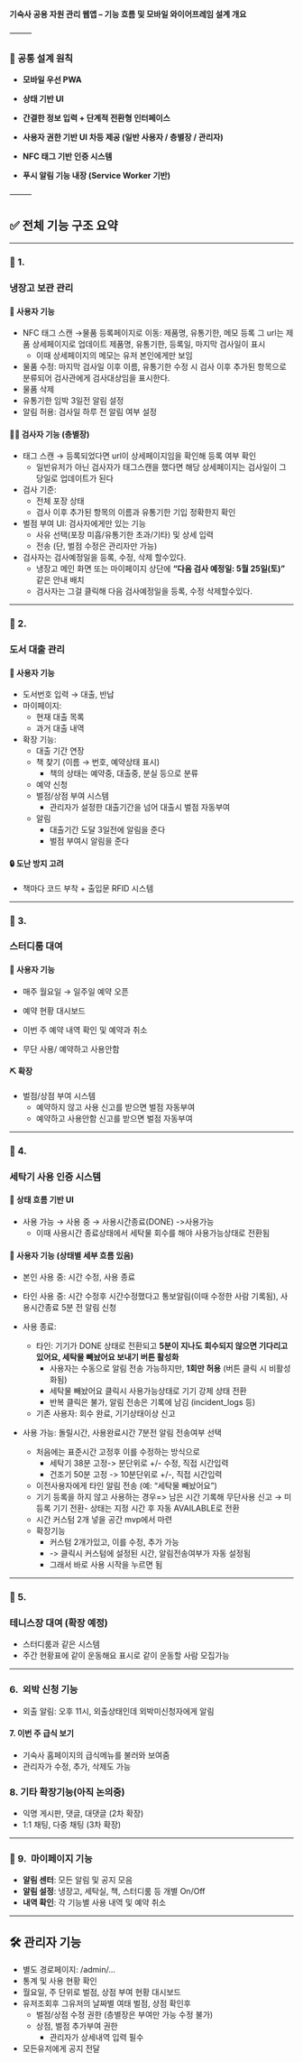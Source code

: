 **기숙사 공용 자원 관리 웹앱 – 기능 흐름 및 모바일 와이어프레임 설계 개요**

⸻

### 🔹 공통 설계 원칙

- **모바일 우선 PWA**
    
- **상태 기반 UI**
    
- **간결한 정보 입력 + 단계적 전환형 인터페이스**
    
- **사용자 권한 기반 UI 차등 제공 (일반 사용자 / 층별장 / 관리자)**
    
- **NFC 태그 기반 인증 시스템**
    
- **푸시 알림 기능 내장 (Service Worker 기반)**
    

⸻

## **✅ 전체 기능 구조 요약**

---

### **🔹 1.** 

### **냉장고 보관 관리**

#### **👤 사용자 기능**

- NFC 태그 스캔 →물품 등록페이지로 이동: 제품명, 유통기한, 메모 등록 그 url는 제품 상세페이지로 업데이트 제품명, 유통기한, 등록일, 마지막 검사일이 표시
	- 이때 상세페이지의 메모는 유저 본인에게만 보임
- 물품 수정: 마지막 검사일 이후 이름, 유통기한 수정 시 검사 이후 추가된 항목으로 분류되어 검사관에게 검사대상임을 표시한다.
- 물품 삭제
- 유통기한 임박 3일전 알림 설정
- 알림 허용: 검사일 하루 전 알림 여부 설정

#### **🧑‍💼 검사자 기능 (층별장)**
- 태그 스캔 → 등록되었다면 url이 상세페이지임을 확인해 등록 여부 확인
	- 일반유저가 아닌 검사자가 태그스캔을 했다면 해당 상세페이지는 검사일이 그 당일로 업데이트가 된다
- 검사 기준:
    - 전체 포장 상태
    - 검사 이후 추가된 항목의 이름과 유통기한 기입 정확한지 확인
- 벌점 부여 UI: 검사자에게만 있는 기능
    - 사유 선택(포장 미흡/유통기한 초과/기타) 및 상세 입력
    - 전송 (단, 벌점 수정은 관리자만 가능)
- 검사자는 검사예정일을 등록, 수정, 삭제 할수있다. 
	- 냉장고 메인 화면 또는 마이페이지 상단에 **“다음 검사 예정일: 5월 25일(토)”** 같은 안내 배치
	- 검사자는 그걸 클릭해 다음 검사예정일을 등록, 수정 삭제할수있다.
---

### **🔹 2.** 

### **도서 대출 관리**

#### **👤 사용자 기능**

- 도서번호 입력 → 대출, 반납
- 마이페이지:
    - 현재 대출 목록
    - 과거 대출 내역
- 확장 기능:
    - 대출 기간 연장
    - 책 찾기 (이름 → 번호, 예약상태 표시)
	    - 책의 상태는 예약중, 대출중, 분실 등으로 분류
    - 예약 신청
    - 벌점/상점 부여 시스템
        - 관리자가 설정한 대출기간을 넘어 대출시 벌점 자동부여
	- 알림
		- 대출기간 도달 3일전에 알림을 준다
		- 벌점 부여시 알림을 준다
    

#### **🔒 도난 방지 고려**

- 책마다 코드 부착 + 출입문 RFID 시스템
    

---

### **🔹 3.** 

### **스터디룸 대여**

#### **👤 사용자 기능**

- 매주 월요일 → 일주일 예약 오픈
    
- 예약 현황 대시보드
    
- 이번 주 예약 내역 확인 및 예약과 취소
    
- 무단 사용/ 예약하고 사용안함
    

  

#### **⛏️ 확장**

- 벌점/상점 부여 시스템
    - 예약하지 않고 사용 신고를 받으면 벌점 자동부여
    - 예약하고 사용안함 신고를 받으면 벌점 자동부여

---

### **🔹 4.** 

### **세탁기 사용 인증 시스템**

  

#### **🔄 상태 흐름 기반 UI**

- 사용 가능 → 사용 중 → 사용시간종료(DONE) ->사용가능
    - 이때 사용시간 종료상태에서 세탁물 회수를 해야 사용가능상태로 전환됨

  

#### **👤 사용자 기능 (상태별 세부 흐름 있음)**

- 본인 사용 중: 시간 수정, 사용 종료
    
- 타인 사용 중: 시간 수정후 시간수정했다고 통보알림(이때 수정한 사람 기록됨), 사용시간종료 5분 전 알림 신청
    
- 사용 종료:
    - 타인: 기기가 DONE 상태로 전환되고 **5분이 지나도 회수되지 않으면 기다리고있어요, 세탁물 빼놨어요 보내기 버튼 활성화**
        - 사용자는 수동으로 알림 전송 가능하지만, **1회만 허용** (버튼 클릭 시 비활성화됨)
        - 세탁물 빼놨어요 클릭시 사용가능상태로 기기 강제 상태 전환
		- 반복 클릭은 불가, 알림 전송은 기록에 남김 (incident_logs 등)
    - 기존 사용자: 회수 완료, 기기상태이상 신고
        
- 사용 가능: 돌릴시간, 사용완료시간 7분전 알림 전송여부 선택
	- 처음에는 표준시간 고정후 이를 수정하는 방식으로
		- 세탁기 38분 고정-> 분단위로 +/- 수정, 직접 시간입력
		- 건조기 50분 고정 -> 10분단위로 +/-, 직접 시간입력
    - 이전사용자에게 타인 알림 전송 (예: “세탁물 빼놨어요”)
    - 기기 등록을 하지 않고 사용하는 경우=> 남은 시간 기록해 무단사용 신고 → 미등록 기기 전환- 상태는 지정 시간 후 자동 AVAILABLE로 전환
    - 시간 커스텀 2개 넣을 공간 mvp에서 마련
    - 확장기능
	    - 커스텀 2개가있고, 이를 수정, 추가 가능 
	    - -> 클릭시 커스텀에 설정된 시간, 알림전송여부가 자동 설정됨
	    - 그래서 바로 사용 시작을 누르면 됨

---

### **🔹 5.** 

### **테니스장 대여 (확장 예정)**

- 스터디룸과 같은 시스템
- 주간 현황표에 같이 운동해요 표시로 같이 운동할 사람 모집가능

---

### **6.**  외박 신청 기능
- 외출 알림: 오후 11시, 외출상태인데 외박미신청자에게 알림
#### 7. 이번 주 급식 보기
- 기숙사 홈페이지의 급식메뉴를 불러와 보여줌
- 관리자가 수정, 추가, 삭제도 가능
### 8. 기타 확장기능(아직 논의중)
- 익명 게시판, 댓글, 대댓글 (2차 확장)
- 1:1 채팅, 다중 채팅 (3차 확장)

---

### **🔹 9.**  **마이페이지 기능**
- **알림 센터**: 모든 알림 및 공지 모음
- **알림 설정**: 냉장고, 세탁실, 책, 스터디룸 등 개별 On/Off
- **내역 확인**: 각 기능별 사용 내역 및 예약 취소

---

## **🛠️ 관리자 기능**

- 별도 경로페이지: /admin/...
- 통계 및 사용 현황 확인
- 월요일, 주 단위로 벌점, 상점 부여 현황 대시보드
- 유저조회후 그유저의 날짜별 여태 벌점, 상점 확인후
	- 벌점/상점 수정 권한 (층별장은 부여만 가능 수정 불가)
	- 상점, 벌점 추가부여 권한
		- 관리자가 상세내역 입력 필수
- 모든유저에게 공지 전달